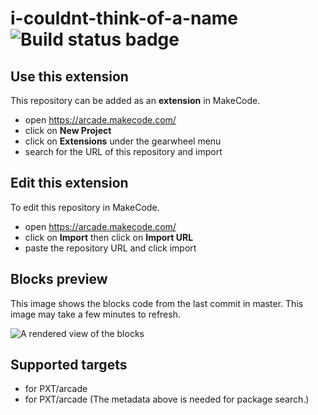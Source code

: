 # i-couldnt-think-of-a-name ![Build status badge](https://github.com/mrfoxwiz-fox/i-couldnt-think-of-a-name/workflows/MakeCode/badge.svg)



## Use this extension

This repository can be added as an **extension** in MakeCode.

* open https://arcade.makecode.com/
* click on **New Project**
* click on **Extensions** under the gearwheel menu
* search for the URL of this repository and import

## Edit this extension

To edit this repository in MakeCode.

* open https://arcade.makecode.com/
* click on **Import** then click on **Import URL**
* paste the repository URL and click import

## Blocks preview

This image shows the blocks code from the last commit in master.
This image may take a few minutes to refresh.

![A rendered view of the blocks](https://github.com/mrfoxwiz-fox/i-couldnt-think-of-a-name/raw/master/.makecode/blocks.png)

## Supported targets

* for PXT/arcade
* for PXT/arcade
(The metadata above is needed for package search.)

